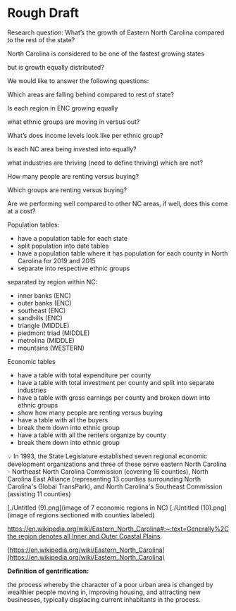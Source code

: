 # Rough Draft

Research question: What’s the growth of Eastern North Carolina
compared to the rest of the state?

North Carolina is considered to be one of the fastest growing states 

but is growth equally distributed?

We would like to answer the following questions:

Which areas are falling behind compared to rest of state?

Is each region in ENC growing equally

what ethnic groups are moving in versus out?

What’s does income levels look like per ethnic group?

Is each NC area being invested into equally?

what industries are thriving (need to define thriving) which are not?

How many people are renting versus buying?

Which groups are renting versus buying?

Are we performing well compared to other NC areas, if well, does this come at a
cost?

Population tables:
- have a population table for   each state
- split population into date tables
- have a population table where it has population for each county in North Carolina
for 2019 and 2015
- separate into respective ethnic groups

separated by region within NC:
- inner banks (ENC)
- outer banks (ENC)
- southeast (ENC)
- sandhills (ENC)
- triangle (MIDDLE)
- piedmont triad (MIDDLE)
- metrolina (MIDDLE)
- mountains (WESTERN)

Economic tables
- have a table with total expenditure per county
- have a table with total investment per county and split into separate industries
- have a table with gross earnings per county and broken down into ethnic groups
- show how many people are renting versus buying
- have a table with all the buyers
- break them down into ethnic group
- have a table with all the renters organize by county
- break them down into ethnic group

💡 In 1993, the State Legislature established seven regional economic
development organizations and three of these serve eastern North Carolina -
Northeast North Carolina Commission (covering 16 counties), North Carolina
East Alliance (representing 13 counties surrounding North Carolina's Global
TransPark), and North Carolina's Southeast Commission (assisting 11
counties)


[./Untitled (9).png](image of 7 economic regions in NC)
[./Untitled (10).png](image of regions sectioned with counties labeled)

[https://en.wikipedia.org/wiki/Eastern_North_Carolina#:~:text=Generally%2C the region denotes all,Inner and Outer Coastal Plains](https://en.wikipedia.org/wiki/Eastern_North_Carolina#:~:text=Generally%2C%20the%20region%20denotes%20all,Inner%20and%20Outer%20Coastal%20Plains).

[https://en.wikipedia.org/wiki/Eastern_North_Carolina](https://en.wikipedia.org/wiki/Eastern_North_Carolina)

**Definition of gentrification:**

the process whereby the character of a poor urban area is changed by wealthier people moving in, improving housing, and attracting new businesses, typically displacing current inhabitants in the process.
